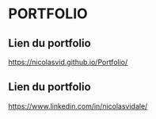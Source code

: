 PORTFOLIO
======

Lien du portfolio
----------

https://nicolasvid.github.io/Portfolio/

Lien du portfolio
----------

https://www.linkedin.com/in/nicolasvidale/


